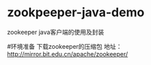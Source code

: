 # zookpeeper-java-demo
zookeeper java客户端的使用及封装

#环境准备
下载zookeeper的压缩包 地址：http://mirror.bit.edu.cn/apache/zookeeper/




